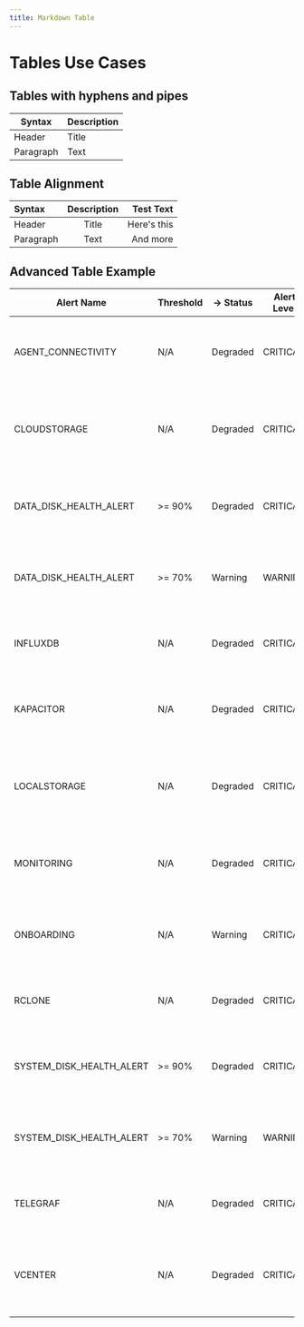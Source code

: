 ```yaml
---
title: Markdown Table
---
```


# Tables Use Cases

 ## Tables with hyphens and pipes

| Syntax      | Description |
| ----------- | ----------- |
| Header      | Title       |
| Paragraph   | Text        |

## Table Alignment

| Syntax      | Description | Test Text     |
| :---        |    :----:   |          ---: |
| Header      | Title       | Here's this   |
| Paragraph   | Text        | And more      |

## Advanced Table Example

| Alert Name | Threshold | -> Status | Alert Level | Triggered When |
|-------|---------------------|---|---|---|
| AGENT_CONNECTIVITY   | N/A | Degraded | CRITICAL | The Agent VM lost connectivity to the control plane. |
| CLOUDSTORAGE   | N/A | Degraded | CRITICAL | The Agent VM is not able to connect to the Cloud Storage Repo. |
| DATA_DISK_HEALTH_ALERT   | >= 90% | Degraded | CRITICAL | The data disk on the Agent VM has reached 90% capacity. |
| DATA_DISK_HEALTH_ALERT   | >= 70% | Warning | WARNING | The data disk on the Agent VM has reached 70% capacity.|
| INFLUXDB   | N/A | Degraded | CRITICAL | The Influxdb service running in the Agent VM is down. |
| KAPACITOR   | N/A | Degraded | CRITICAL | The Kapacitor service running in the Agent VM is down. |
| LOCALSTORAGE   | N/A | Degraded | CRITICAL | The Agent VM is not able to connect to the Local Storage Repo. |
| MONITORING   | N/A | Degraded | CRITICAL | The monitoring service running in the Agent VM is down. |
| ONBOARDING   | N/A | Warning | CRITICAL | The onboarding service running in the Agent VM is down. |
| RCLONE   | N/A | Degraded | CRITICAL | The rclone service running in the Agent VM is down. |
| SYSTEM_DISK_HEALTH_ALERT   | >= 90% | Degraded | CRITICAL | The system disk on the Agent VM has reached 90% capacity. |
| SYSTEM_DISK_HEALTH_ALERT   | >= 70% | Warning | WARNING | The system disk on the Agent VM has reached 70% capacity. |
| TELEGRAF   | N/A | Degraded | CRITICAL | The Telegraf service running in the Agent VM is down. |
| VCENTER   | N/A | Degraded | CRITICAL | Data Management for VMware Tanzu is unable to connect to vCenter. |
